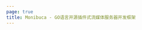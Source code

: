 ```yaml
---
page: true
title: Monibuca - GO语言开源插件式流媒体服务器开发框架
---
```


<script setup>
import Home from '/@theme/components/M7S.vue'
</script>

<Home />
